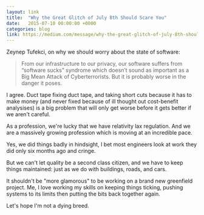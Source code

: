 ```yaml
---
layout: link
title:  "Why the Great Glitch of July 8th Should Scare You"
date:   2015-07-10 00:00:00 +0000
categories: blog
link: https://medium.com/message/why-the-great-glitch-of-july-8th-should-scare-you-b791002fff03
---
```

Zeynep Tufekci, on why we should worry about the state of software:

> From our infrastructure to our privacy, our software suffers from “software sucks” syndrome which doesn’t sound as important as a Big Mean Attack of Cyberterrorists. But it is probably worse in the danger it poses.

I agree. Duct tape fixing duct tape, and taking short cuts because it has to make money (and never fixed because of ill thought out cost-benefit analysises) is a big problem that will only get worse before it gets better if we aren't careful.

As a profession, we're lucky that we have relativity lax regulation. And we are a massively growing profession which is moving at an incredible pace.

Yes, we did things badly in hindsight, I bet most engineers look at work they did only six months ago and cringe.

But we can't let quality be a second class citizen, and we have to keep things maintained: just as we do with buildings, roads, and cars.

It shouldn't be "more glamorous" to be working on a brand new greenfield project. Me, I love working my skills on keeping things ticking, pushing systems to its limits then putting the bits back together again.

Let's hope I'm not a dying breed.
